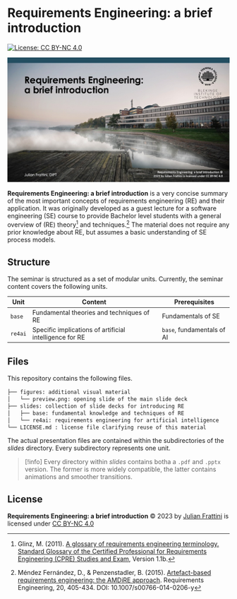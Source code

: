 # Requirements Engineering: a brief introduction

[![License: CC BY-NC 4.0](https://licensebuttons.net/l/by-nc/4.0/80x15.png)](http://creativecommons.org/licenses/by-nc/4.0)

[![Download slides as PDF](figures/preview.jpg)](./slides/base/seminar-refun-base.pdf)

**Requirements Engineering: a brief introduction** is a very concise summary of the most important concepts of requirements engineering (RE) and their application. 
It was originally developed as a guest lecture for a software engineering (SE) course to provide Bachelor level students with a general overview of (RE) theory[^1] and techniques.[^2]
The material does not require any prior knowledge about RE, but assumes a basic understanding of SE process models.

## Structure

The seminar is structured as a set of modular units.
Currently, the seminar content covers the following units.

| Unit | Content | Prerequisites |
|---|---|---|
| `base` | Fundamental theories and techniques of RE | Fundamentals of SE |
| `re4ai` | Specific implications of artificial intelligence for RE | `base`, fundamentals of AI |

## Files

This repository contains the following files.

```
├── figures: additional visual material
│   └── preview.png: opening slide of the main slide deck
├── slides: collection of slide decks for introducing RE
│   ├── base: fundamental knowledge and techniques of RE
│   └── re4ai: requirements engineering for artificial intelligence
└── LICENSE.md : license file clarifying reuse of this material
```

The actual presentation files are contained within the subdirectories of the *slides* directory.
Every subdirectory represents one unit.

> [!info]
> Every directory within *slides* contains botha a `.pdf` and `.pptx` version.
> The former is more widely compatible, the latter contains animations and smoother transitions.

## License

**Requirements Engineering: a brief introduction**
© 2023 by [Julian Frattini](https://julianfrattini.github.io/)
is licensed under [CC BY-NC 4.0](LICENSE) 

[^1]: Glinz, M. (2011). [A glossary of requirements engineering terminology. Standard Glossary of the Certified Professional for Requirements Engineering (CPRE) Studies and Exam](https://files.ifi.uzh.ch/rerg/amadeus/publications/various/RE-Glossary_version_1.1b.pdf), Version 1.1b.

[^2]: Méndez Fernández, D., & Penzenstadler, B. (2015). [Artefact-based requirements engineering: the AMDiRE approach](https://link.springer.com/article/10.1007/s00766-014-0206-y). Requirements Engineering, 20, 405-434. DOI: 10.1007/s00766-014-0206-y

